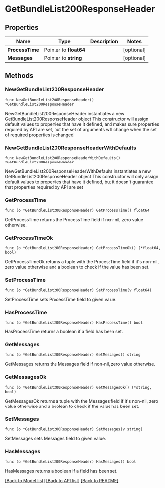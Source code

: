 # GetBundleList200ResponseHeader

## Properties

Name | Type | Description | Notes
------------ | ------------- | ------------- | -------------
**ProcessTime** | Pointer to **float64** |  | [optional] 
**Messages** | Pointer to **string** |  | [optional] 

## Methods

### NewGetBundleList200ResponseHeader

`func NewGetBundleList200ResponseHeader() *GetBundleList200ResponseHeader`

NewGetBundleList200ResponseHeader instantiates a new GetBundleList200ResponseHeader object
This constructor will assign default values to properties that have it defined,
and makes sure properties required by API are set, but the set of arguments
will change when the set of required properties is changed

### NewGetBundleList200ResponseHeaderWithDefaults

`func NewGetBundleList200ResponseHeaderWithDefaults() *GetBundleList200ResponseHeader`

NewGetBundleList200ResponseHeaderWithDefaults instantiates a new GetBundleList200ResponseHeader object
This constructor will only assign default values to properties that have it defined,
but it doesn't guarantee that properties required by API are set

### GetProcessTime

`func (o *GetBundleList200ResponseHeader) GetProcessTime() float64`

GetProcessTime returns the ProcessTime field if non-nil, zero value otherwise.

### GetProcessTimeOk

`func (o *GetBundleList200ResponseHeader) GetProcessTimeOk() (*float64, bool)`

GetProcessTimeOk returns a tuple with the ProcessTime field if it's non-nil, zero value otherwise
and a boolean to check if the value has been set.

### SetProcessTime

`func (o *GetBundleList200ResponseHeader) SetProcessTime(v float64)`

SetProcessTime sets ProcessTime field to given value.

### HasProcessTime

`func (o *GetBundleList200ResponseHeader) HasProcessTime() bool`

HasProcessTime returns a boolean if a field has been set.

### GetMessages

`func (o *GetBundleList200ResponseHeader) GetMessages() string`

GetMessages returns the Messages field if non-nil, zero value otherwise.

### GetMessagesOk

`func (o *GetBundleList200ResponseHeader) GetMessagesOk() (*string, bool)`

GetMessagesOk returns a tuple with the Messages field if it's non-nil, zero value otherwise
and a boolean to check if the value has been set.

### SetMessages

`func (o *GetBundleList200ResponseHeader) SetMessages(v string)`

SetMessages sets Messages field to given value.

### HasMessages

`func (o *GetBundleList200ResponseHeader) HasMessages() bool`

HasMessages returns a boolean if a field has been set.


[[Back to Model list]](../README.md#documentation-for-models) [[Back to API list]](../README.md#documentation-for-api-endpoints) [[Back to README]](../README.md)


